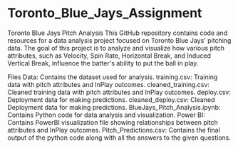 # Toronto_Blue_Jays_Assignment
Toronto Blue Jays Pitch Analysis
This GitHub repository contains code and resources for a data analysis project focused on Toronto Blue Jays' pitching data. The goal of this project is to analyze and visualize how various pitch attributes, such as Velocity, Spin Rate, Horizontal Break, and Induced Vertical Break, influence the batter's ability to put the ball in play.

Files
Data: Contains the dataset used for analysis.
training.csv: Training data with pitch attributes and InPlay outcomes.
cleaned_training.csv: Cleaned training data with pitch attributes and InPlay outcomes.
deploy.csv: Deployment data for making predictions.
cleaned_deploy.csv: Cleaned Deployment data for making predictions.
BlueJays_Pitch_Analysis.ipynb: Contains Python code for data analysis and visualization.
Power BI: Contains PowerBI visualization file  showing relationships between pitch attributes and InPlay outcomes.
Pitch_Predictions.csv: Contains the final output of the python code along with all the answers to the given questions.
